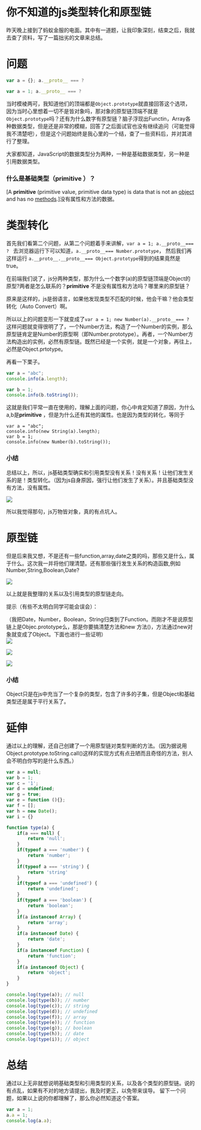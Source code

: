 # 你不知道的js类型转化和原型链

昨天晚上接到了蚂蚁金服的电面。其中有一道题，让我印象深刻，结束之后，我就去查了资料，写了一篇拙劣的文章来总结。

# 问题

```js
var a = {}; a.__proto__ === ?
```

```js
var a = 1; a.__proto__ === ?
```

当时模棱两可，我知道他们的顶端都是```Object.prototype```就直接回答这个选项，因为当时心里想着一切不是皆对象吗，那对象的原型链顶端不就是```Object.prototype```吗？还有为什么数字有原型链？脑子浮现出Functin，Array各种数据类型，但是还是非常的模糊，回答了之后面试官也没有继续追问（可能觉得我不清楚吧），但是这个问题始终是我心里的一个结，查了一些资料后，并对其进行了整理。

大家都知道，JavaScript的数据类型分为两种，一种是基础数据类型，另一种是引用数据类型。

### 什么是基础类型（**primitive** ）？

[A **primitive** (primitive value, primitive data type) is data that is not an [object](https://link.zhihu.com/?target=https%3A//developer.mozilla.org/en-US/docs/Glossary/object) and has no [methods](https://link.zhihu.com/?target=https%3A//developer.mozilla.org/en-US/docs/Glossary/method).]没有属性和方法的数据。

# 类型转化

首先我们看第二个问题，从第二个问题着手来讲解，```var a = 1; a.__proto__=== ? ``` 去浏览器运行下可以知道，```a.__proto__=== Number.prototype```， 然后我们再这样运行 ```a.__proto__.__proto__=== Object.prototype```得到的结果竟然是true。

在前端我们说了，js分两种类型，那为什么一个数字(a)的原型链顶端是Object的原型?两者是怎么联系的？**primitive** 不是没有属性和方法吗？哪里来的原型链？

原来是这样的，js是弱语言，如果他发现类型不匹配的时候，他会干嘛？他会类型转化（Auto Convert）啊。

所以以上的问题变形一下就变成了```var a = 1; new Number(a).__proto__=== ?  ```这样问题就变得很明了了，一个Number方法，构造了一个Number的实例，那么原型链肯定是Number的原型啊（即Number.prototype）。再者，一个Number方法构造出的实例，必然有原型链。既然已经是一个实例，就是一个对象，再往上，必然是Object.prtotype。

再看一下栗子。

```js
var a = "abc";
console.info(a.length);

var b = 1;
console.info(b.toString());
```

这就是我们平常一直在使用的，理解上面的问题，你心中肯定知道了原因，为什么a,b是**primitive** ，但是为什么还有其他的属性。也是因为类型的转化，等同于

```
var a = "abc";
console.info(new String(a).length);
var b = 1;
console.info(new Number(b).toString());
```
### 小结

总结以上，所以，js基础类型确实和引用类型没有关系！没有关系！让他们发生关系的是！类型转化。（因为js自身原因，强行让他们发生了关系）。并且基础类型没有方法，没有属性。


![](https://s3.qiufengh.com/blog/1568533450478.png)

所以我觉得那句，js万物皆对象，真的有点坑人。

# 原型链

但是后来我又想，不是还有一些function,array,date之类的吗，那些又是什么，属于什么。这次我一并将他们理清楚。还有那些强行发生关系的构造函数,例如Number,String,Boolean,Date?



![](https://s3.qiufengh.com/blog/1568533450474.png)

以上就是我整理的关系以及引用类型的原型链走向。

提示（有些不太明白同学可能会误会）：

（我把Date，Number，Boolean，String归类到了Function。而刚才不是说原型链上是Objec.prototype么，那是你要搞清楚方法和new 方法()，方法通过new对象就变成了Object。下面也进行一些证明）  
![](https://s3.qiufengh.com/blog/1568533450397.png)


![](https://s3.qiufengh.com/blog/1568533450469.png)


![](https://s3.qiufengh.com/blog/1568533450470.png)



### 小结
Object只是在js中充当了一个复杂的类型，包含了许多的子集，但是Object和基础类型还是属于平行关系了。

# 延伸

通过以上的理解，还自己创建了一个用原型链对类型判断的方法。（因为据说用Object.prototype.toString.call()这样的实现方式有点丑陋而且奇怪的方法，别人会不明白你写的是什么东西。）

```js
var a = null;	
var b = 1;
var c = '1';
var d = undefined;
var g = true;
var e = function (){};
var f = [];
var h = new Date();
var i = {}

function type(a) {
	if(a === null) {
		return 'null';
	}
	if(typeof a === 'number') {
		return 'number';
	}
	if(typeof a === 'string') {
		return 'string'
	}
	if(typeof a === 'undefined') {
		return 'undefined';
	}
	if(typeof a === 'boolean') {
		return 'boolean';
	}
	if(a instanceof Array) {
		return 'array';
	}
	if(a instanceof Date) {
		return 'date';
	}
	if(a instanceof Function) {
		return 'function';
	}
	if(a instanceof Object) {
		return 'object';
	}
}

console.log(type(a)); // null 
console.log(type(b)); // number
console.log(type(c)); // string
console.log(type(d)); // undefined
console.log(type(f)); // array
console.log(type(e)); // function
console.log(type(g)); // boolean
console.log(type(h)); // date
console.log(type(i)); // object
```
# 总结
通过以上无非就想说明基础类型和引用类型的关系，以及各个类型的原型链。说的有点乱，如果有不对的地方请提出，我及时更正，以免带来误导。
留下一个问题，如果以上说的你都理解了，那么你必然知道这个答案。

```js
var a = 1;
a.a = 1;
console.log(a.a);
```